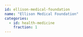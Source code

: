 ```yaml
---
id: ellison-medical-foundation
name: "Ellison Medical Foundation"
categories:
  - id: health-medicine
    fraction: 1
--- 
```

